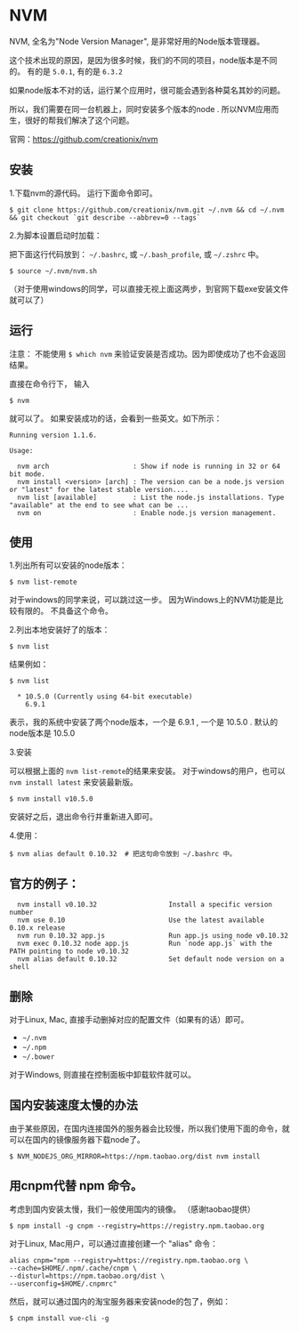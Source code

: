 # NVM

NVM, 全名为"Node Version Manager", 是非常好用的Node版本管理器。 

这个技术出现的原因，是因为很多时候，我们的不同的项目，node版本是不同的。 有的是 `5.0.1`, 有的是 `6.3.2`

如果node版本不对的话，运行某个应用时，很可能会遇到各种莫名其妙的问题。 

所以，我们需要在同一台机器上，同时安装多个版本的node .  所以NVM应用而生，很好的帮我们解决了这个问题。

官网：https://github.com/creationix/nvm

## 安装

1.下载nvm的源代码。 运行下面命令即可。

```
$ git clone https://github.com/creationix/nvm.git ~/.nvm && cd ~/.nvm && git checkout `git describe --abbrev=0 --tags`
```

2.为脚本设置启动时加载：

把下面这行代码放到： `~/.bashrc`, 或  `~/.bash_profile`, 或 `~/.zshrc` 中。

```
$ source ~/.nvm/nvm.sh
```

（对于使用windows的同学，可以直接无视上面这两步，到官网下载exe安装文件就可以了）

## 运行

注意： 不能使用 `$ which nvm` 来验证安装是否成功。因为即使成功了也不会返回结果。

直接在命令行下， 输入 

```
$ nvm 
```

就可以了。  如果安装成功的话，会看到一些英文。如下所示：

```
Running version 1.1.6.

Usage:

  nvm arch                     : Show if node is running in 32 or 64 bit mode.
  nvm install <version> [arch] : The version can be a node.js version or "latest" for the latest stable version....
  nvm list [available]         : List the node.js installations. Type "available" at the end to see what can be ...
  nvm on                       : Enable node.js version management.
```

## 使用

1.列出所有可以安装的node版本：

```
$ nvm list-remote
```

对于windows的同学来说，可以跳过这一步。 因为Windows上的NVM功能是比较有限的。 不具备这个命令。

2.列出本地安装好了的版本：

```
$ nvm list
```

结果例如： 

```
$ nvm list

  * 10.5.0 (Currently using 64-bit executable)
    6.9.1
```

表示，我的系统中安装了两个node版本，一个是 6.9.1 , 一个是 10.5.0  . 默认的node版本是 10.5.0

3.安装

可以根据上面的 `nvm list-remote`的结果来安装。 对于windows的用户，也可以 `nvm install latest` 来安装最新版。

```
$ nvm install v10.5.0
```

安装好之后，退出命令行并重新进入即可。 

4.使用：

```
$ nvm alias default 0.10.32  # 把这句命令放到 ~/.bashrc 中。
```

## 官方的例子：

```
  nvm install v0.10.32                  Install a specific version number
  nvm use 0.10                          Use the latest available 0.10.x release
  nvm run 0.10.32 app.js                Run app.js using node v0.10.32
  nvm exec 0.10.32 node app.js          Run `node app.js` with the PATH pointing to node v0.10.32
  nvm alias default 0.10.32             Set default node version on a shell
```

## 删除

对于Linux, Mac, 直接手动删掉对应的配置文件（如果有的话）即可。

- `~/.nvm`
- `~/.npm` 
- `~/.bower` 

对于Windows, 则直接在控制面板中卸载软件就可以。 

## 国内安装速度太慢的办法

由于某些原因，在国内连接国外的服务器会比较慢，所以我们使用下面的命令，就可以在国内的镜像服务器下载node了。

```
$ NVM_NODEJS_ORG_MIRROR=https://npm.taobao.org/dist nvm install
```

## 用cnpm代替 npm 命令。

考虑到国内安装太慢，我们一般使用国内的镜像。 （感谢taobao提供）

```
$ npm install -g cnpm --registry=https://registry.npm.taobao.org
```

对于Linux, Mac用户，可以通过直接创建一个 "alias" 命令： 

```
alias cnpm="npm --registry=https://registry.npm.taobao.org \
--cache=$HOME/.npm/.cache/cnpm \
--disturl=https://npm.taobao.org/dist \
--userconfig=$HOME/.cnpmrc"
```

然后，就可以通过国内的淘宝服务器来安装node的包了，例如：

```
$ cnpm install vue-cli -g
```